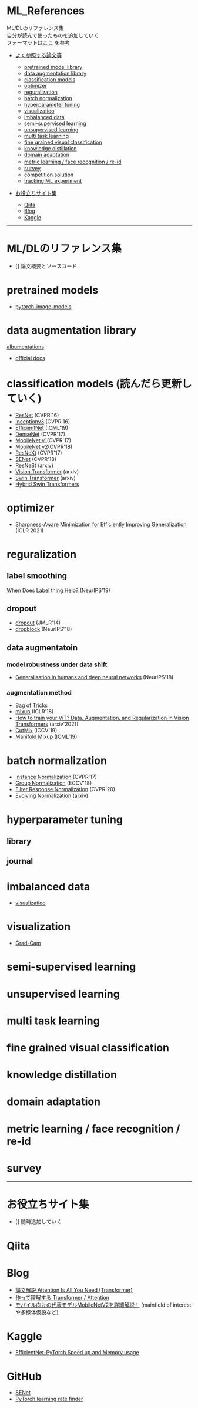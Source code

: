 # ML_References
ML/DLのリファレンス集<br>
自分が読んで使ったものを追加していく<br>
フォーマットは[ここ](https://github.com/phalanx-hk/kaggle_cv_pipeline/blob/master/kaggle_tips.md#pretrained_model_library) を参考
- [よく参照する論文等](#journal)
  - [pretrained model library](#pretrained_model_library)
  - [data augmentation library](#data_augmentation_library)
  - [classification models](#image_classification_models)
  - [optimizer](#optimizer)
  - [reguralization](#reguralization)
  - [batch normalization](#batch_norm)
  - [hyperparameter tuning](#hyperparameter_tuning)
  - [visualizatioo](#visualization)
  - [imbalanced data](#imbalanced_data)
  - [semi-supervised learning](#semi_supervised_learning)
  - [unsupervised learning](#unsupervised_learning)
  - [multi task learning](#multi_task_learning)
  - [fine grained visual classification](#fine_grained_visual_classification)
  - [knowledge distillation](#knowledge_distillation)
  - [domain adaptation](#domain_adaptation)
  - [metric learning / face recognition / re-id](metric_learning)　
  - [survey](#survey)
  - [competition solution](#solution)
  - [tracking ML experiment](#ml_experiment)

- [お役立ちサイト集](#ref_blogs)
  - [Qiita](#qiita)
  - [Blog](#blog)
  - [Kaggle](#kaggle)
---
<a name="journal"></a>
# ML/DLのリファレンス集
- [] 論文概要とソースコード

<a name="pretrained_model_library"></a>

# pretrained models
<!-- - [pretrained-models.pytorch](https://github.com/Cadene/pretrained-models.pytorch) -->
- [pytorch-image-models](https://github.com/rwightman/pytorch-image-models)
<!-- - [EfficientNet-Pytorch](https://github.com/lukemelas/EfficientNet-PyTorch) -->

<a name="data_augmentation_library"></a>

# data augmentation library
[albumentations](https://github.com/albumentations-team/albumentations)
  - [official docs](https://albumentations.ai/docs/examples/migrating_from_torchvision_to_albumentations/)
<!-- - [albumentations](https://github.com/albumentations-team/albumentations)
- [dali](https://github.com/NVIDIA/DALI)
- [kornia](https://github.com/kornia/kornia)
- [rising](https://github.com/PhoenixDL/rising)
- [solt](https://github.com/MIPT-Oulu/solt) -->

<a name="image_classification_models"></a>

# classification models (読んだら更新していく)

- [ResNet](https://arxiv.org/abs/1512.03385) (CVPR'16)
- [Inceptionv3](https://arxiv.org/abs/1512.00567) (CVPR'16)
- [EfficientNet](https://arxiv.org/abs/1905.11946) (ICML'19)
- [DenseNet](https://arxiv.org/abs/1608.06993) (CVPR'17)
- [MobileNet v1](https://arxiv.org/abs/1704.04861)(CVPR'17)
- [MobileNet v2](https://arxiv.org/abs/1801.04381)(CVPR'18)
- [ResNeXt](https://arxiv.org/abs/1611.05431) (CVPR'17)
- [SENet](https://arxiv.org/abs/1709.01507) (CVPR'18)
- [ResNeSt](https://arxiv.org/abs/2004.08955) (arxiv)
- [Vision Transformer](/https://arxiv.org/pdf/2010.11929.pdf) (arxiv)
- [Swin Transformer](https://arxiv.org/abs/2103.14030) (arxiv)
- [Hybrid Swin Transformers](https://arxiv.org/abs/2110.03786)
<!-- - 
- 
- [coord conv](https://arxiv.org/abs/1807.03247) (NeurIPS'18)
- [HRNet](https://arxiv.org/abs/1908.07919) (CVPR'19) 
- [ECA-Net](https://arxiv.org/abs/1910.03151) (CVPR'20)
- [Visual Transformers](https://arxiv.org/abs/2006.03677) (arxiv)
- [octave conv](https://arxiv.org/abs/1904.05049) (ICCV'19) -->


<!-- - [HarDNet](https://arxiv.org/abs/1909.00948) (ICCV'19)
- [RegNet](https://arxiv.org/abs/2003.13678) (CVPR'20)
- [CSPNet](https://arxiv.org/abs/1911.11929) (CVPRW'20)
- [Spatially Attentive Output Layer](https://arxiv.org/abs/2004.07570) (CVPR'20)
- [Improved ResNet](https://arxiv.org/abs/2004.04989) (arxiv)
- [SlimConv](https://arxiv.org/abs/2003.07469) (arxiv)
- 
- [URIE](https://arxiv.org/abs/2007.08979) (ECCV'20) -->

<a name="optimizer"></a>

# optimizer
- [Sharpness-Aware Minimization for Efficiently Improving Generalization](https://arxiv.org/abs/2010.01412) (ICLR 2021)

<a name="reguralization"></a>

# reguralization
## label smoothing
[When Does Label thing Help?](https://arxiv.org/abs/1906.02629) (NeurIPS'19)

## dropout
- [dropout](https://jmlr.org/papers/v15/srivastava14a.html) (JMLR'14)
- [dropblock](https://arxiv.org/abs/1810.12890) (NeurIPS'18)

## data augmentatoin
### model robustness under data shift
- [Generalisation in humans and deep neural networks](https://arxiv.org/abs/1808.08750) (NeurIPS'18)
<!-- 
- [IMAGENET-TRAINED CNNS ARE BIASED TOWARDS TEXTURE](https://arxiv.org/abs/1811.12231) (ICLR'19)
- [BENCHMARKING NEURAL NETWORK ROBUSTNESS TO COMMON CORRUPTIONS AND PERTURBATIONS](https://arxiv.org/abs/1903.12261) (ICLR'19)
- [Why do deep convolutional networks generalize so poorly to small image transformations?](https://arxiv.org/abs/1805.12177) (JMLR'19) -->

### augmentation method
- [Bag of Tricks](https://arxiv.org/pdf/1812.01187.pdf)
- [mixup](https://arxiv.org/abs/1710.09412) (ICLR'18)
- [How to train your ViT? Data, Augmentation, and Regularization in Vision Transformers](https://arxiv.org/abs/2106.10270) (arxiv'2021)
- [CutMix](https://arxiv.org/abs/1905.04899) (ICCV'19)
- [Manifold Mixup](https://arxiv.org/abs/1806.05236) (ICML'19)
<!-- - 

- 
- [Fast AutoAugment](https://arxiv.org/abs/1905.00397) (NeurIPS'19)
- [Implicit Semantic Data Augmentation](https://arxiv.org/abs/1909.12220) (NeurIPS'19)
- [Population Based Augmentation](https://arxiv.org/abs/1905.05393) (ICML'19)
- [RandAugment](https://arxiv.org/abs/1909.13719) (CVPRW'20)
- [SmoothMix](https://openaccess.thecvf.com/content_CVPRW_2020/papers/w45/Lee_SmoothMix_A_Simple_Yet_Effective_Data_Augmentation_to_Train_Robust_CVPRW_2020_paper.pdf) (CVPRW'20)
- [Adversarial AutoAugment](https://arxiv.org/abs/1912.11188) (ICLR'20)
- [AUGMIX](https://arxiv.org/abs/1912.02781) (ICLR'20)
- [Puzzle Mix](https://proceedings.icml.cc/static/paper_files/icml/2020/6618-Paper.pdf) (ICML'20)
- [Attribute Mix](https://arxiv.org/abs/2004.02684) (arxiv)
- [Attentive CutMix](https://arxiv.org/abs/2003.13048) (arxiv)
- [FMix](https://arxiv.org/abs/2002.12047) (arxiv)
- [Momentum Exchenge](https://arxiv.org/abs/2002.11102) (arxiv)
- [patch gaussian](https://arxiv.org/abs/1906.02611) (arxiv) -->

<a name="batch_norm"></a>

# batch normalization
- [Instance Normalization](https://arxiv.org/abs/1701.02096) (CVPR'17)
- [Group Normalization](https://arxiv.org/abs/1803.08494) (ECCV'18)
- [Filter Response Normalization](https://arxiv.org/abs/1911.09737) (CVPR'20)
- [Evolving Normalization](https://arxiv.org/abs/2004.02967) (arxiv)

<a name="hyperparameter_tuning"></a>

# hyperparameter tuning
## library
<!-- - [optuna](https://optuna.org/) -->
## journal
<!-- - [RETHINKING THE HYPERPARAMETERS
FOR FINE-TUNING](https://arxiv.org/abs/2002.11770) (ICLR'20)
- [HyperSTAR](https://arxiv.org/abs/2005.10524) (CVPR'20) -->

<a name="imbalanced_data"></a>

# imbalanced data
<!-- - [pc-softmax](https://arxiv.org/abs/1911.10688) (arxiv)
- [focal loss](https://arxiv.org/abs/1708.02002) (ICCV'17)
- [reduced focal loss](https://arxiv.org/abs/1903.01347) (arxiv)
- [Class-Balanced Loss](https://arxiv.org/abs/1901.05555) (CVPR'19)
- [Bilateral-Branch Network](https://arxiv.org/abs/1912.02413) (CVPR'20)
- [Rebalanced mixup](https://arxiv.org/abs/2007.03943) (arxiv)
- [M2m](https://arxiv.org/abs/2004.00431) (CVPR'20) -->

  - [visualizatioo](#visualization)
<a name="visualization"></a>

# visualization
- [Grad-Cam](https://arxiv.org/pdf/1610.02391.pdf)

<a name="semi_supervised_learning"></a>

# semi-supervised learning
<!-- - [Pseudo-label](http://deeplearning.net/wp-content/uploads/2013/03/pseudo_label_final.pdf)
- [Noisy Student](https://arxiv.org/abs/1911.04252) (CVPR'20)
- [Mean Teacher](https://arxiv.org/abs/1703.01780) (NIPS'17)
- [MixMatch](https://arxiv.org/abs/1905.02249) (NIPS'19)
- [FixMatch](https://arxiv.org/abs/2001.07685) (arxiv)
- [FeatMatch](https://arxiv.org/abs/2007.08505) (ECCV'20) -->

<a name="unsupervised_learning"></a>

# unsupervised learning
<!-- - [SCAN](https://arxiv.org/abs/2005.12320) (ECCV'20) -->

<a name="multi_task_learning"></a>

# multi task learning
<!-- - [Dynamic Weight Average](https://arxiv.org/abs/1803.10704) (CVPR'19)
- [NDDR-CNN](https://arxiv.org/abs/1801.08297) (CVPR'19)
- [ML-GCN](https://arxiv.org/abs/1904.03582) (CVPR'19) -->

<a name="fine_grained_visual_classification"></a>

# fine grained visual classification
<!-- - [Facing the Hard Problems in FGVC](https://arxiv.org/abs/2006.13190) (arxiv)
- [DFL-CNN](https://openaccess.thecvf.com/content_cvpr_2018/papers/Wang_Learning_a_Discriminative_CVPR_2018_paper.pdf) (CVPR'18)
- [Destruction and Construction Learning](https://openaccess.thecvf.com/content_CVPR_2019/papers/Chen_Destruction_and_Construction_Learning_for_Fine-Grained_Image_Recognition_CVPR_2019_paper.pdf) (CVPR'19)
- [Look-Into-Object](https://openaccess.thecvf.com/content_CVPR_2020/papers/Zhou_Look-Into-Object_Self-Supervised_Structure_Modeling_for_Object_Recognition_CVPR_2020_paper.pdf) (CVPR'20) -->

<a name="knowledge_distillation"></a>

# knowledge distillation
<!-- - [Learning What and Where to Transfer](https://arxiv.org/abs/1905.05901) (ICML'19)
- [Relational Knowledge Distillation](https://arxiv.org/abs/1904.05068) (CVPR'19)
- [Attention Transfer](https://arxiv.org/abs/1612.03928) (ICLR'17)
- [Noisy Student](https://arxiv.org/abs/1911.04252) (CVPR'20)
- [Mean Teacher](https://arxiv.org/abs/1703.01780) (NIPS'17) -->

<a name="domain_adaptation"></a>

# domain adaptation
<!-- - [domain adversarial neural network](https://arxiv.org/abs/1505.07818) (JMLR'16)
- [REVISITING BATCH NORMALIZATION FOR PRACTICAL DOMAIN ADAPTATION](https://arxiv.org/abs/1603.04779) (ICLR'17)
- [MUNIT](https://arxiv.org/abs/1804.04732) (ECCV'18)
- [Style Normalization and Restitution](https://arxiv.org/abs/2005.11037) (CVPR'20) -->

<a name="metric_learning"></a>

# metric learning / face recognition / re-id
<!-- ## library
- [torch reid](https://github.com/KaiyangZhou/deep-person-reid)
- [insightface](https://github.com/deepinsight/insightface)
- [reid-strong-baseline](https://github.com/michuanhaohao/reid-strong-baseline)
- [cnnimageretrieval-pytorch](https://github.com/filipradenovic/cnnimageretrieval-pytorch)

## journal
- [center loss](https://ydwen.github.io/papers/WenECCV16.pdf) (ECCV'16)
- [Fine-tuning CNN Image Retrieval with No Human Annotation](https://arxiv.org/abs/1711.02512) (TPAMI'18)
- [arcface](https://arxiv.org/abs/1801.07698) (CVPR'19)
- [AdaCos](https://arxiv.org/abs/1905.00292) (CVPR'19)
- [MS-Loss](http://openaccess.thecvf.com/content_CVPR_2019/papers/Wang_Multi-Similarity_Loss_With_General_Pair_Weighting_for_Deep_Metric_Learning_CVPR_2019_paper.pdf) (CVPR'19)
- [Bag of Tricks and A Strong Baseline for Deep Person Re-identification](https://arxiv.org/abs/1903.07071) (CVPRW'19)
- [AP-Loss](https://arxiv.org/abs/1906.07589) (ICCV'19)
- [SoftTriple Loss](https://arxiv.org/abs/1909.05235) (ICCV'19)
- [Circle Loss](https://openaccess.thecvf.com/content_CVPR_2020/papers/Sun_Circle_Loss_A_Unified_Perspective_of_Pair_Similarity_Optimization_CVPR_2020_paper.pdf) (CVPR'20)
- [Cross-Batch Memory](https://arxiv.org/abs/1912.06798) (CVPR'20)
- [Unifying Deep Local and Global Features for Image Search](https://arxiv.org/abs/2001.05027) (ECCV'20) -->



<a name="survey"></a>

# survey
<!-- - [Noisy Labels](https://arxiv.org/abs/2007.08199)
- [data augmentation](https://link.springer.com/article/10.1186/s40537-019-0197-0)
- [face recognition](https://arxiv.org/abs/1804.06655)
- [metric learning](https://www.mdpi.com/2073-8994/11/9/1066) -->


---
<a name="ref_blogs"></a>
# お役立ちサイト集
- [] 随時追加していく


<a name="qiita"></a>

# Qiita

<a name="blog"></a>

# Blog
- [論文解説 Attention Is All You Need (Transformer)](https://deeplearning.hatenablog.com/entry/transformer)
- [作って理解する Transformer / Attention](https://qiita.com/halhorn/items/c91497522be27bde17ce)
- [モバイル向けの代表モデルMobileNetV2を詳細解説！](https://deepsquare.jp/2020/06/mobilenet-v2/) (mainfield of interest や多様体仮設など)
<a name="kaggle"></a>

# Kaggle
- [EfficientNet-PyTorch Speed up and Memory usage](https://www.kaggle.com/c/rsna-intracranial-hemorrhage-detection/discussion/111292)

# GitHub
- [SENet](https://github.com/ai-med/squeeze_and_excitation/blob/master/squeeze_and_excitation/squeeze_and_excitation.py)
- [PyTorch learning rate finder](https://github.com/davidtvs/pytorch-lr-finder)

